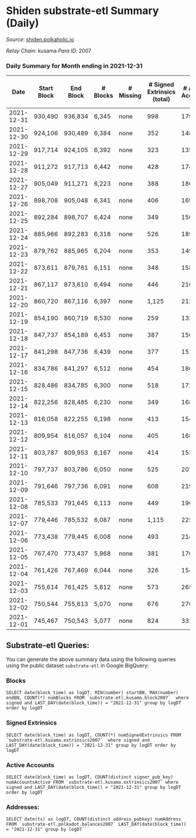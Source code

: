 # Shiden substrate-etl Summary (Daily)

_Source_: [shiden.polkaholic.io](https://shiden.polkaholic.io)

*Relay Chain*: kusama
*Para ID*: 2007



### Daily Summary for Month ending in 2021-12-31


| Date | Start Block | End Block | # Blocks | # Missing | # Signed Extrinsics (total) | # Active Accounts | # Addresses with Balances | # Events | # Transfers | # XCM Transfers In | # XCM Transfers Out |
| ---- | ----------- | --------- | -------- | --------- | --------------------------- | ----------------- | ------------------------- | -------- | ----------- | ------------------ | ------------------- |
| 2021-12-31 | 930,490 | 936,834 | 6,345 | none | 998 | 179 | 33,830 | 103,794 | 8,020 ($504,946) |   |   |
| 2021-12-30 | 924,106 | 930,489 | 6,384 | none | 352 | 148 |  | 72,042 | 7,198 ($412,287) |   |   |
| 2021-12-29 | 917,714 | 924,105 | 6,392 | none | 323 | 135 |  | 75,417 | 6,967 ($1,302,736) |   |   |
| 2021-12-28 | 911,272 | 917,713 | 6,442 | none | 428 | 174 |  | 76,037 | 7,549 ($799,821) |   |   |
| 2021-12-27 | 905,049 | 911,271 | 6,223 | none | 388 | 186 |  | 74,114 | 6,862 ($395,880) |   |   |
| 2021-12-26 | 898,708 | 905,048 | 6,341 | none | 406 | 169 |  | 68,116 | 7,059 ($364,279) |   |   |
| 2021-12-25 | 892,284 | 898,707 | 6,424 | none | 349 | 150 |  | 84,554 | 7,264 ($456,760) |   |   |
| 2021-12-24 | 885,966 | 892,283 | 6,318 | none | 526 | 189 |  | 96,013 | 7,577 ($1,782,467) |   |   |
| 2021-12-23 | 879,762 | 885,965 | 6,204 | none | 353 | 149 |  | 65,873 | 6,897 ($435,322) |   |   |
| 2021-12-22 | 873,611 | 879,761 | 6,151 | none | 348 | 158 |  | 61,885 | 6,871 ($262,096) |   |   |
| 2021-12-21 | 867,117 | 873,610 | 6,494 | none | 446 | 216 |  | 66,606 | 7,264 ($225,801) |   |   |
| 2021-12-20 | 860,720 | 867,116 | 6,397 | none | 1,125 | 212 |  | 76,625 | 8,021 ($1,665,687) |   |   |
| 2021-12-19 | 854,190 | 860,719 | 6,530 | none | 259 | 132 |  | 62,673 | 6,925 ($165,337) |   |   |
| 2021-12-18 | 847,737 | 854,189 | 6,453 | none | 387 | 156 |  | 62,335 | 7,070 ($197,352) |   |   |
| 2021-12-17 | 841,298 | 847,736 | 6,439 | none | 377 | 151 |  | 72,072 | 7,207 ($641,068) |   |   |
| 2021-12-16 | 834,786 | 841,297 | 6,512 | none | 454 | 186 |  | 73,613 | 7,516 ($341,929) |   |   |
| 2021-12-15 | 828,486 | 834,785 | 6,300 | none | 518 | 171 |  | 104,622 | 7,744 ($1,386,785) |   |   |
| 2021-12-14 | 822,256 | 828,485 | 6,230 | none | 349 | 168 |  | 70,967 | 7,398 ($682,134) |   |   |
| 2021-12-13 | 816,058 | 822,255 | 6,198 | none | 413 | 154 |  | 77,563 | 7,001 ($453,292) |   |   |
| 2021-12-12 | 809,954 | 816,057 | 6,104 | none | 405 | 168 |  | 62,599 | 6,581 ($203,807) |   |   |
| 2021-12-11 | 803,787 | 809,953 | 6,167 | none | 414 | 153 |  | 71,843 | 6,672 ($234,589) |   |   |
| 2021-12-10 | 797,737 | 803,786 | 6,050 | none | 525 | 207 |  | 70,081 | 6,769 ($888,896) |   |   |
| 2021-12-09 | 791,646 | 797,736 | 6,091 | none | 608 | 219 |  | 85,425 | 7,056 ($674,258) |   |   |
| 2021-12-08 | 785,533 | 791,645 | 6,113 | none | 449 | 196 |  | 79,079 | 7,005 ($377,108) |   |   |
| 2021-12-07 | 779,446 | 785,532 | 6,087 | none | 1,115 | 225 |  | 90,711 | 7,581 ($613,755) |   |   |
| 2021-12-06 | 773,438 | 779,445 | 6,008 | none | 493 | 214 |  | 109,767 | 7,371 ($607,224) |   |   |
| 2021-12-05 | 767,470 | 773,437 | 5,968 | none | 381 | 176 |  | 74,784 | 6,739 ($338,031) |   |   |
| 2021-12-04 | 761,426 | 767,469 | 6,044 | none | 326 | 154 |  | 95,095 | 7,039 ($722,055) |   |   |
| 2021-12-03 | 755,614 | 761,425 | 5,812 | none | 573 | 265 |  | 95,731 | 7,174 ($2,608,147) |   |   |
| 2021-12-02 | 750,544 | 755,613 | 5,070 | none | 676 | 276 |  | 65,541 | 6,118 ($846,202) |   |   |
| 2021-12-01 | 745,467 | 750,543 | 5,077 | none | 824 | 331 |  | 73,458 | 6,754 ($876,781) |   |   |

## Substrate-etl Queries:
You can generate the above summary data using the following queries using the public dataset `substrate-etl` in Google BigQuery:


### Blocks
```
SELECT date(block_time) as logDT, MIN(number) startBN, MAX(number) endBN, COUNT(*) numBlocks FROM `substrate-etl.kusama.block2007`  where signed and LAST_DAY(date(block_time)) = "2021-12-31" group by logDT order by logDT
```


### Signed Extrinsics
```
SELECT date(block_time) as logDT, COUNT(*) numSignedExtrinsics FROM `substrate-etl.kusama.extrinsics2007`  where signed and LAST_DAY(date(block_time)) = "2021-12-31" group by logDT order by logDT
```


### Active Accounts
```
SELECT date(block_time) as logDT, COUNT(distinct signer_pub_key) numAccountsActive FROM `substrate-etl.kusama.extrinsics2007` where signed and LAST_DAY(date(block_time)) = "2021-12-31" group by logDT order by logDT
```


### Addresses:
```
SELECT date(ts) as logDT, COUNT(distinct address_pubkey) numAddress FROM `substrate-etl.polkadot.balances2007` LAST_DAY(date(block_time)) = "2021-12-31" group by logDT```

